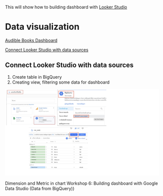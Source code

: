 This will show how to building dashboard with [Looker Studio](https://lookerstudio.google.com/navigation/reporting)


Data visualization
============
[Audible Books Dashboard](https://lookerstudio.google.com/s/pvyQ71p2cSg)

[Connect Looker Studio with data sources](section/looker-studio.md#Connect-Looker-Studio-with-data-sources)



## Connect Looker Studio with data sources

1. Create table in BigQuery
2. Creating view, filtering some data for dashboard

![connect to bigquery](/images/connect.png)


Dimension and Metric in chart
Workshop 6: Building dashboard with Google Data Studio (Data from BigQuery))

